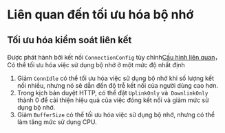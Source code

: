 # Liên quan đến tối ưu hóa bộ nhớ

## Tối ưu hóa kiểm soát liên kết

Được phát hành bởi kết nối `ConnectionConfig` tùy chỉnh[Cấu hình liên quan](../xrayr-pei-zhi-wen-jian-shuo-ming/config.md#lian-jie-kong-zhi)，Có thể tối ưu hóa việc sử dụng bộ nhớ ở một mức độ nhất định

1. Giảm `ConnIdle` có thể tối ưu hóa việc sử dụng bộ nhớ khi số lượng kết nối nhiều, nhưng nó sẽ dẫn đến độ trễ kết nối của người dùng cao hơn.
2. Trong kịch bản duyệt HTTP, có thể đặt `UplinkOnly` và` DownlinkOnly` thành 0 để cải thiện hiệu quả của việc đóng kết nối và giảm mức sử dụng bộ nhớ.
3. Giảm `BufferSize` có thể tối ưu hóa việc sử dụng bộ nhớ, nhưng có thể làm tăng mức sử dụng CPU.
